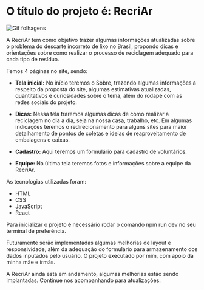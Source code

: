 # O título do projeto é: RecriAr

![Gif folhagens](https://c.tenor.com/mbdpCOfomOwAAAAC/anime-aesthetic.gif)

A RecriAr tem como objetivo trazer algumas informações atualizadas sobre o problema do descarte incorreto de lixo no Brasil, propondo dicas e orientações sobre como realizar o processo de reciclagem adequado para cada tipo de resíduo.

Temos 4 páginas no site, sendo:

* **Tela inicial:** No início teremos o Sobre, trazendo algumas informações a respeito da proposta do site, algumas estimativas atualizadas, quantitativos e curiosidades sobre o tema, além do rodapé com as redes sociais do projeto.

* **Dicas:** Nessa tela traremos algumas dicas de como realizar a reciclagem no dia a dia, seja na nossa casa, trabalho, etc. Em algumas indicações teremos o redirecionamento para alguns sites para maior detalhamento de pontos de coletas e ideias de reaproveitamento de embalagens e caixas. 

* **Cadastro:** Aqui teremos um formulário para cadastro de voluntários.

* **Equipe:** Na última tela teremos fotos e informações sobre a equipe da RecriAr.

As tecnologias utilizadas foram:

* HTML
* CSS
* JavaScript
* React

Para inicializar o projeto é necessário rodar o comando npm run dev no seu terminal de preferência.

Futuramente serão implementadas algumas melhorias de layout e responsividade, além da adequação do formulário para armazenamento dos dados inputados pelo usuário. O projeto executado por mim, com apoio da minha mãe e irmãs.

A RecriAr ainda está em andamento, algumas melhorias estão sendo implantadas. Continue nos acompanhando para atualizações.